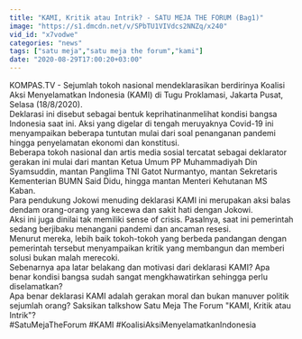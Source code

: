 ```yaml
---
title: "KAMI, Kritik atau Intrik? - SATU MEJA THE FORUM (Bag1)"
image: "https://s1.dmcdn.net/v/SPbTU1VIVdcs2NNZq/x240"
vid_id: "x7vodwe"
categories: "news"
tags: ["satu meja","satu meja the forum","kami"]
date: "2020-08-29T17:00:20+03:00"
---
```

KOMPAS.TV - Sejumlah tokoh nasional mendeklarasikan berdirinya Koalisi Aksi Menyelamatkan Indonesia (KAMI) di Tugu Proklamasi, Jakarta Pusat, Selasa (18/8/2020).    <br>Deklarasi ini disebut sebagai bentuk keprihatinanmelihat kondisi bangsa Indonesia saat ini. Aksi yang digelar di tengah meruyaknya Covid-19 ini menyampaikan beberapa tuntutan mulai dari soal penanganan pandemi hingga penyelamatan ekonomi dan konstitusi.   <br>Beberapa tokoh nasional dan artis media sosial tercatat sebagai deklarator gerakan ini mulai dari mantan Ketua Umum PP Muhammadiyah Din Syamsuddin, mantan Panglima TNI Gatot Nurmantyo, mantan Sekretaris Kementerian BUMN Said Didu, hingga mantan Menteri Kehutanan MS Kaban.   <br>Para pendukung Jokowi menuding deklarasi KAMI ini merupakan aksi balas dendam orang-orang yang kecewa dan sakit hati dengan Jokowi.    <br>Aksi ini juga dinilai tak memiliki sense of crisis. Pasalnya, saat ini pemerintah sedang berjibaku menangani pandemi dan ancaman resesi.    <br>Menurut mereka, lebih baik tokoh-tokoh yang berbeda pandangan dengan pemerintah tersebut menyampaikan kritik yang membangun dan memberi solusi bukan malah merecoki.   <br>Sebenarnya apa latar belakang dan motivasi dari deklarasi KAMI? Apa benar kondisi bangsa sudah sangat mengkhawatirkan sehingga perlu diselamatkan?    <br>Apa benar deklarasi KAMI adalah gerakan moral dan bukan manuver politik sejumlah orang? Saksikan talkshow Satu Meja The Forum &quot;KAMI, Kritik atau Intrik&quot;?   <br>#SatuMejaTheForum #KAMI #KoalisiAksiMenyelamatkanIndonesia   <br>
